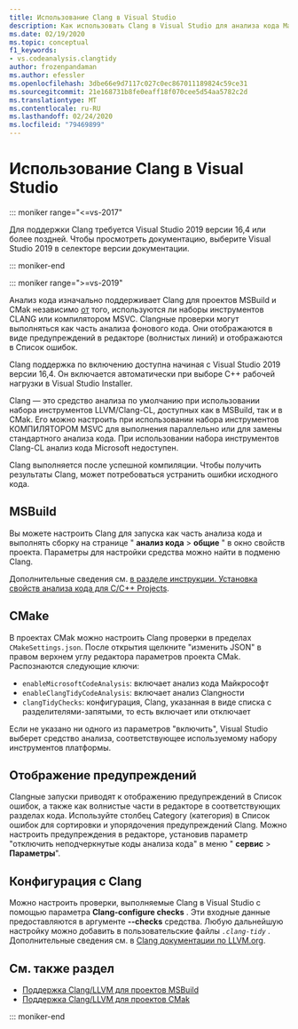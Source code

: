 ```yaml
---
title: Использование Clang в Visual Studio
description: Как использовать Clang в Visual Studio для анализа кода Майкрософт C++ .
ms.date: 02/19/2020
ms.topic: conceptual
f1_keywords:
- vs.codeanalysis.clangtidy
author: frozenpandaman
ms.author: efessler
ms.openlocfilehash: 3dbe66e9d7117c027c0ec867011189824c59ce31
ms.sourcegitcommit: 21e168731b8fe0eaff18f070cee5d54aa5782c2d
ms.translationtype: MT
ms.contentlocale: ru-RU
ms.lasthandoff: 02/24/2020
ms.locfileid: "79469899"
---
```

# <a name="using-clang-tidy-in-visual-studio"></a>Использование Clang в Visual Studio

::: moniker range="<=vs-2017"

Для поддержки Clang требуется Visual Studio 2019 версии 16,4 или более поздней. Чтобы просмотреть документацию, выберите Visual Studio 2019 в селекторе версии документации.

::: moniker-end

::: moniker range=">=vs-2019"

Анализ кода изначально поддерживает Clang для проектов MSBuild и CMak независимо [от](https://clang.llvm.org/extra/clang-tidy/) того, используются ли наборы инструментов CLANG или компилятором MSVC. Clangные проверки могут выполняться как часть анализа фонового кода. Они отображаются в виде предупреждений в редакторе (волнистых линий) и отображаются в Список ошибок.

Clang поддержка по включению доступна начиная с Visual Studio 2019 версии 16,4. Он включается автоматически при выборе C++ рабочей нагрузки в Visual Studio Installer.

Clang — это средство анализа по умолчанию при использовании набора инструментов LLVM/Clang-CL, доступных как в MSBuild, так и в CMak. Его можно настроить при использовании набора инструментов КОМПИЛЯТОРОМ MSVC для выполнения параллельно или для замены стандартного анализа кода. При использовании набора инструментов Clang-CL анализ кода Microsoft недоступен.

Clang выполняется после успешной компиляции. Чтобы получить результаты Clang, может потребоваться устранить ошибки исходного кода.

## <a name="msbuild"></a>MSBuild

Вы можете настроить Clang для запуска как часть анализа кода и выполнять сборку на странице " **анализ кода** > **общие** " в окно свойств проекта. Параметры для настройки средства можно найти в подменю Clang.

Дополнительные сведения см. [в разделе инструкции. Установка свойств анализа кода для C/C++ Projects](../code-quality/how-to-set-code-analysis-properties-for-c-cpp-projects.md).

## <a name="cmake"></a>CMake

В проектах CMak можно настроить Clang проверки в пределах `CMakeSettings.json`. После открытия щелкните "изменить JSON" в правом верхнем углу редактора параметров проекта CMak. Распознаются следующие ключи:

- `enableMicrosoftCodeAnalysis`: включает анализ кода Майкрософт
- `enableClangTidyCodeAnalysis`: включает анализ Clangности
- `clangTidyChecks`: конфигурация, Clang, указанная в виде списка с разделителями-запятыми, то есть включает или отключает

Если не указано ни одного из параметров "включить", Visual Studio выберет средство анализа, соответствующее используемому набору инструментов платформы.

## <a name="warning-display"></a>Отображение предупреждений

Clangные запуски приводят к отображению предупреждений в Список ошибок, а также как волнистые части в редакторе в соответствующих разделах кода. Используйте столбец Category (категория) в Список ошибок для сортировки и упорядочения предупреждений Clang. Можно настроить предупреждения в редакторе, установив параметр "отключить неподчеркнутые коды анализа кода" в меню " **сервис** > **Параметры**".

## <a name="clang-tidy-configuration"></a>Конфигурация с Clang

Можно настроить проверки, выполняемые Clang в Visual Studio с помощью параметра **Clang-configure checks** . Эти входные данные предоставляются в аргументе **--checks** средства. Любую дальнейшую настройку можно добавить в пользовательские файлы *`.clang-tidy`* . Дополнительные сведения см. в [Clang документации по LLVM.org](https://clang.llvm.org/extra/clang-tidy/).

## <a name="see-also"></a>См. также раздел

- [Поддержка Clang/LLVM для проектов MSBuild](https://devblogs.microsoft.com/cppblog/clang-llvm-support-for-msbuild-projects/)
- [Поддержка Clang/LLVM для проектов CMak](https://devblogs.microsoft.com/cppblog/visual-studio-cmake-support-clang-llvm-cmake-3-14-vcpkg-and-performance-improvements/)

::: moniker-end
